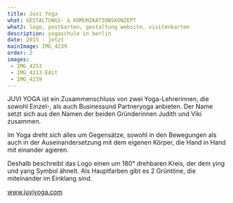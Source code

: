 ```yaml
---
title: Juvi Yoga
what: GESTALTUNGS- & KOMUNIKATIONSKONZEPT
what2: logo, postkarten, gestaltung website, visitenkarten
description: yogaschule in berlin
date: 2015 - jetzt
mainImage: IMG_4239
order: 2
images:
 - IMG_4253
 - IMG_4213-Edit
 - IMG_4239
---
```


JUVI YOGA ist ein Zusammenschluss von zwei Yoga-Lehrerinnen, die sowohl Einzel-, als auch Businessund Partneryoga anbieten. Der Name setzt sich aus den Namen der beiden Gründerinnen Judith und Viki zusammen.

Im Yoga dreht sich alles um Gegensätze, sowohl in den Bewegungen als auch in der Auseinandersetzung mit dem eigenen Körper, die Hand in Hand mit einander agieren.

Deshalb beschreibt das Logo einen um 180° drehbaren Kreis, der dem ying und yang Symbol ähnelt. Als Hauptfarben gibt es 2 Grüntöne, die miteinander im Einklang sind.

www.juviyoga.com

